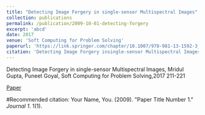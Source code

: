 ```yaml
---
title: "Detecting Image Forgery in single-sensor Multispectral Images"
collection: publications
permalink: /publication/2009-10-01-detecting-forgery
excerpt: 'abcd'
date: 2017
venue: 'Soft Computing for Problem Solving'
paperurl: 'https://link.springer.com/chapter/10.1007/978-981-13-1592-3_67'
citation: 'Detecting Image Forgery insingle-sensor Multispectral Images, Mridul Gupta, Puneet Goyal, Soft Computing for Problem Solving,2017 211-221'
---
```

Detecting Image Forgery in single-sensor Multispectral Images, Mridul Gupta, Puneet Goyal, Soft Computing
for Problem Solving,2017 211-221

[Paper](https://link.springer.com/chapter/10.1007/978-981-13-1592-3_67)

#Recommended citation: Your Name, You. (2009). "Paper Title Number 1." <i>Journal 1</i>. 1(1).
